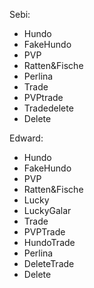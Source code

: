 Sebi:

- Hundo
- FakeHundo
- PVP
- Ratten&Fische
- Perlina
- Trade
- PVPtrade
- Tradedelete
- Delete

Edward:
- Hundo
- FakeHundo
- PVP
- Ratten&Fische
- Lucky
- LuckyGalar
- Trade
- PVPTrade
- HundoTrade
- Perlina
- DeleteTrade
- Delete
